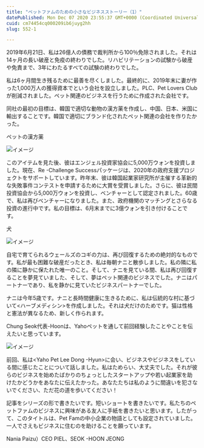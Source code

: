 ```yaml
---
title: "ペットファムのための小さなビジネスストーリー（1）"
datePublished: Mon Dec 07 2020 23:55:37 GMT+0000 (Coordinated Universal Time)
cuid: cm74454cq000209ib6juyg2hh
slug: 552-1

---
```



2019年6月21日、私は26億人の債務で裁判所から100％免除されました。それは14ヶ月の長い破産と免疫の終わりでした。リハビリテーションの試験から破産や免責まで、3年にわたるすべての試験の終わりでした。

私は6ヶ月間生き残るために最善を尽くしました。最終的に、2019年末に妻が作った1,000万人の獲得資本で<Piels>という会社を設立しました。PLC、Pet Lovers Clubが削減されました。ペット関連のビジネスを行うために作成された会社です。

同社の最初の目標は、韓国で適切な動物の漢方薬を作成し、中国、日本、米国に輸出することです。韓国で適切にブランド化されたペット関連の会社を作りたかった。

ペットの漢方薬

![イメージ](https://cdn.hashnode.com/res/hashnode/image/upload/v1739497901351/45b492af-e087-482a-9ebf-641292dc123e.jpeg)

このアイテムを見た後、彼はエンジェル投資家協会に5,000万ウォンを投資しました。現在、Re -Challenge Successパッケージは、2020年の政府支援プロジェクトをサポートしています。昨年末、彼は韓国起業家研究所が主催する革新的な失敗事件コンテストを申請するために大賞を受賞しました。さらに、彼は民間投資協会から5,000万ウォンを投資し、ベンチャーとして認定されました。60歳で、私は再びベンチャーになりました。また、政府機関のマッチングとさらなる投資の進行中です。私の目標は、6月末までに3億ウォンを引き付けることです。

犬

![イメージ](https://cdn.hashnode.com/res/hashnode/image/upload/v1739497903565/2392581f-9bd1-4c57-b8f4-d46a745e39f3.jpeg)

自宅で育てられるウェールズのコギの力は、再び回復するための絶対的なものです。私が最も困難な破産だったとき、私は毎朝ナニと散歩しました。私の隣に私の隣に静かに保たれた唯一のこと。そして、ナニを見ている間、私は再び回復することを夢見ていました、そして、夢はペット関連のビジネスでした。ナニはパートナーであり、私を静かに見ていたビジネスパートナーでした。

ナニは今年5歳です。ナニと長時間健康に生きるために、私は伝統的な村に基づいて<ハーブメディシン>を作成しました。それは犬だけのためです。猫は性格と憲法が異なるため、新しく作られます。

Chung Seok代表-Hoonは、Yahoペットを通して前回経験したことやことを伝えたいと思っています。

![イメージ](https://cdn.hashnode.com/res/hashnode/image/upload/v1739497906121/e31b4607-0f9d-4f91-b4bd-478f8dee8b07.jpeg)

前回、私は<Yaho Pet Lee Dong -Hyun>に会い、ビジネスやビジネスをしている間に感じたことについて話しました。私はためらい、大丈夫でした。それが彼らのビジネスを始めたばかりのちょっとしたスタートアップや若い起業家を助けたかどうかをあなたに伝えたかった。あなたたちは私のように間違いを犯さないでください、ただ花の道を歩いてください！

記事をシリーズの形で書きたいです。短いショートを書きたいです。私たちのペットファムのビジネスに興味がある友人に手紙を書きたいと思います。したがって、このタイトルは、Pet Famの中小企業の物語としても設定されていました。一人でさえもビジネスに住むのを助けることを願っています。

Nania Paizu）CEO PIEL、SEOK -HOON JEONG